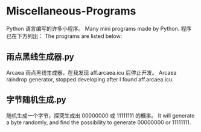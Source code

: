 # Miscellaneous-Programs
Python 语言编写的许多小程序。
Many mini programs made by Python.
程序已在下方列出：
The programs are listed below:
## 雨点黑线生成器.py
Arcaea 雨点黑线生成器，在我发现 aff.arcaea.icu 后停止开发。
Arcaea raindrop generator, stopped developing after I found aff.arcaea.icu.
## 字节随机生成.py
随机生成一个字节，探究生成出 00000000 或 11111111 的概率。
It will generate a byte randomly, and find the possibility to generate 00000000 or 11111111.
